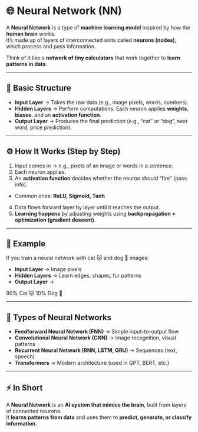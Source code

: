 # 🌐 Neural Network (NN)

A **Neural Network** is a type of **machine learning model** inspired by how the **human brain** works.  
It’s made up of layers of interconnected units called **neurons (nodes)**, which process and pass information.

Think of it like a **network of tiny calculators** that work together to **learn patterns in data**.

---

## 🔑 Basic Structure

- **Input Layer** → Takes the raw data (e.g., image pixels, words, numbers).  
- **Hidden Layers** → Perform computations. Each neuron applies **weights**, **biases**, and an **activation function**.  
- **Output Layer** → Produces the final prediction (e.g., “cat” or “dog”, next word, price prediction).  

---

## ⚙️ How It Works (Step by Step)

1. Input comes in → e.g., pixels of an image or words in a sentence.  
2. Each neuron applies:  
3. An **activation function** decides whether the neuron should “fire” (pass info).  
- Common ones: **ReLU, Sigmoid, Tanh**  
4. Data flows forward layer by layer until it reaches the output.  
5. **Learning happens** by adjusting weights using **backpropagation + optimization (gradient descent)**.  

---

## 🎯 Example

If you train a neural network with cat 🐱 and dog 🐶 images:  

- **Input Layer** → Image pixels  
- **Hidden Layers** → Learn edges, shapes, fur patterns  
- **Output Layer** →  

90% Cat 🐱
10% Dog 🐶


---

## 🚀 Types of Neural Networks

- **Feedforward Neural Network (FNN)** → Simple input-to-output flow  
- **Convolutional Neural Network (CNN)** → Image recognition, visual patterns  
- **Recurrent Neural Network (RNN, LSTM, GRU)** → Sequences (text, speech)  
- **Transformers** → Modern architecture (used in GPT, BERT, etc.)  

---

## ⚡ In Short

A **Neural Network** is an **AI system that mimics the brain**, built from layers of connected neurons.  
It **learns patterns from data** and uses them to **predict, generate, or classify information**.  
